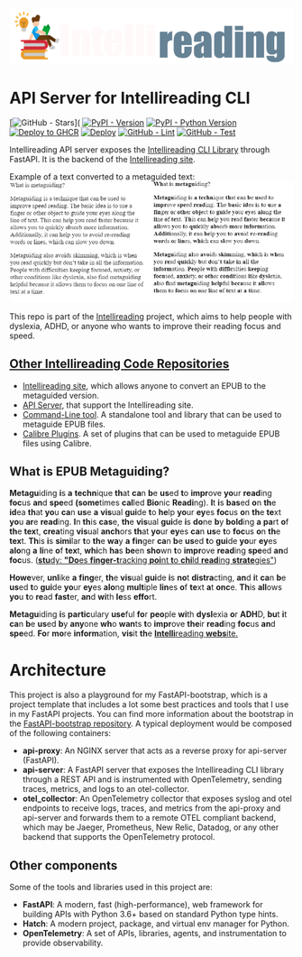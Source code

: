 ![Intellireading.com](https://raw.githubusercontent.com/0x6f677548/intellireading-www/main/src/img/intellireading.png)
# API Server for Intellireading CLI

[![GitHub - Stars](https://img.shields.io/github/stars/0x6f677548/intellireading-api_server.svg?style=social&label=Stars)](
[![PyPI - Version](https://img.shields.io/pypi/v/intellireading-cli.svg)](https://pypi.org/project/intellireading-cli)
[![PyPI - Python Version](https://img.shields.io/pypi/pyversions/intellireading-cli.svg)](https://pypi.org/project/intellireading-cli)
[![Deploy to GHCR](https://github.com/0x6f677548/intellireading-api_server/actions/workflows/build-and-publish-to-ghcr.yml/badge.svg)](https://github.com/0x6f677548/intellireading-api_server/actions/workflows/build-and-publish-to-ghcr.yml)
[![Deploy](https://github.com/0x6f677548/intellireading-api_server/actions/workflows/deploy-to-dockerhost.yml/badge.svg)](https://github.com/0x6f677548/intellireading-api_server/actions/workflows/deploy-to-dockerhost.yml)
[![GitHub - Lint](https://github.com/0x6f677548/intellireading-api_server/actions/workflows/lint.yml/badge.svg)](https://github.com/0x6f677548/intellireading-api_server/actions/workflows/lint.yml)
[![GitHub - Test](https://github.com/0x6f677548/intellireading-api_server/actions/workflows/test.yml/badge.svg)](https://github.com/0x6f677548/intellireading-api_server/actions/workflows/test.yml)

Intellireading API server exposes the [Intellireading CLI Library](https://go.hugobatista.com/gh/intellireading-cli) through FastAPI. It is the backend of the [Intellireading site](https://intellireading.com/).

Example of a text converted to a metaguided text:
![Intellireading.com](https://raw.githubusercontent.com/0x6f677548/intellireading-www/main/src/img/sample.png) 


This repo is part of the [Intellireading](https://intellireading.com/) project, which aims to help people with dyslexia, ADHD, or anyone who wants to improve their reading focus and speed. 

## [Other Intellireading Code Repositories](https://github.com/stars/0x6f677548/lists/intellireading)
- [Intellireading site](https://go.hugobatista.com/gh/intellireading-www), which allows anyone to convert an EPUB to the metaguided version.
- [API Server](https://go.hugobatista.com/gh/intellireading-api_server), that support the Intellireading site.
- [Command-Line tool](https://go.hugobatista.com/gh/intellireading-cli). A standalone tool and library that can be used to metaguide EPUB files.
- [Calibre Plugins](https://go.hugobatista.com/gh/intellireading-calibre-plugins). A set of plugins that can be used to metaguide EPUB files using Calibre.


## What is EPUB Metaguiding?
**Metagu**iding **i**s **a** **techn**ique **th**at **ca**n **b**e **us**ed **t**o **impr**ove **yo**ur **read**ing **foc**us **an**d **spe**ed **(some**times **cal**led **Bio**nic **Readi**ng). **I**t **i**s **bas**ed **o**n **th**e **id**ea **th**at **yo**u **ca**n **us**e **a** **vis**ual **gui**de **t**o **he**lp **yo**ur **ey**es **foc**us **o**n **th**e **te**xt **yo**u **ar**e **read**ing. **I**n **th**is **cas**e, **th**e **vis**ual **gui**de **i**s **do**ne **b**y **bold**ing **a** **pa**rt **o**f **th**e **tex**t, **crea**ting **vis**ual **anch**ors **th**at **yo**ur **ey**es **ca**n **us**e **t**o **foc**us **o**n **th**e **tex**t. **Th**is **i**s **simi**lar **t**o **th**e **wa**y **a** **fin**ger **ca**n **b**e **us**ed **t**o **gui**de **yo**ur **ey**es **alo**ng **a** **li**ne **o**f **tex**t, **whi**ch **ha**s **be**en **sho**wn **t**o **impr**ove **read**ing **spe**ed **an**d **foc**us. ([**stu**dy: **"Do**es **finger-t**racking **poi**nt **t**o **chi**ld **read**ing **strate**gies"](https://ceur-ws.org/Vol-2769/paper_60.pdf))

**Howe**ver, **unl**ike **a** **fing**er, **th**e **vis**ual **gui**de **i**s **no**t **distra**cting, **an**d **i**t **ca**n **b**e **us**ed **t**o **gui**de **yo**ur **ey**es **alo**ng **mult**iple **lin**es **o**f **te**xt **a**t **onc**e. **Th**is **all**ows **yo**u **t**o **re**ad **fast**er, **an**d **wi**th **le**ss **effo**rt.

**Metagu**iding **i**s **partic**ulary **use**ful **fo**r **peo**ple **wi**th **dysl**exia **o**r **ADH**D, **bu**t **i**t **ca**n **b**e **us**ed **b**y **any**one **wh**o **wan**ts **t**o **impr**ove **the**ir **read**ing **foc**us **an**d **spe**ed. **Fo**r **mo**re **inform**ation, **vis**it **th**e [**Intelli**reading **webs**ite.](https://intellireading.com/)

# Architecture
This project is also a playground for my FastAPI-bootstrap, which is a project template that includes a lot some best practices and tools that I use in my FastAPI projects. You can find more information about the bootstrap in the [FastAPI-bootstrap repository](http://www.github.com/0x6f677548/fastapi-bootstrap).
A typical deployment would be composed of the following containers:
- **api-proxy**: An NGINX server that acts as a reverse proxy for api-server (FastAPI). 
- **api-server**: A FastAPI server that exposes the Intellireading CLI library through a REST API and is instrumented with OpenTelemetry, sending traces, metrics, and logs to an otel-collector.
- **otel_collector**: An OpenTelemetry collector that exposes syslog and otel endpoints to receive logs, traces, and metrics from the api-proxy and api-server and forwards them to a remote OTEL compliant backend, which may be Jaeger, Prometheus, New Relic, Datadog, or any other backend that supports the OpenTelemetry protocol.
 
## Other components
Some of the tools and libraries used in this project are:
- **FastAPI**: A modern, fast (high-performance), web framework for building APIs with Python 3.6+ based on standard Python type hints.
- **Hatch**: A modern project, package, and virtual env manager for Python.
- **OpenTelemetry**: A set of APIs, libraries, agents, and instrumentation to provide observability.
